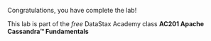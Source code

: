 Congratulations, you have complete the lab!

This lab is part of the *free* DataStax Academy class **AC201 Apache Cassandra™ Fundamentals** 
 
